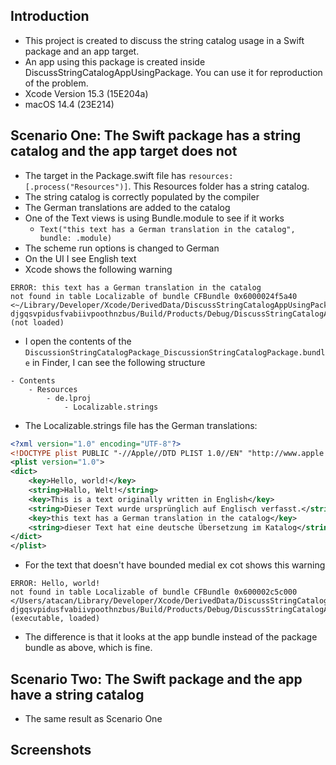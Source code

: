 ## Introduction

- This project is created to discuss the string catalog usage in a Swift package and an app target.
- An app using this package is created inside DiscussStringCatalogAppUsingPackage. You can use it for reproduction of the problem.
- Xcode Version 15.3 (15E204a)
- macOS 14.4 (23E214)

## Scenario One: The Swift package has a string catalog and the app target does not

- The target in the Package.swift file has `resources: [.process("Resources")]`. This Resources folder has a string catalog.
- The string catalog is correctly populated by the compiler
- The German translations are added to the catalog
- One of the Text views is using Bundle.module to see if it works 
    - `Text("this text has a German translation in the catalog", bundle: .module)`
- The scheme run options is changed to German
- On the UI I see English text
- Xcode shows the following warning

```console
ERROR: this text has a German translation in the catalog 
not found in table Localizable of bundle CFBundle 0x6000024f5a40 
<~/Library/Developer/Xcode/DerivedData/DiscussStringCatalogAppUsingPackage-djgqsvpidusfvabiivpoothnzbus/Build/Products/Debug/DiscussStringCatalogAppUsingPackage.app/Contents/Resources/DiscussionStringCatalogPackage_DiscussionStringCatalogPackage.bundle> 
(not loaded)
```

- I open the contents of the `DiscussionStringCatalogPackage_DiscussionStringCatalogPackage.bundle` in Finder, I can see the following structure

```
- Contents
    - Resources
        - de.lproj
            - Localizable.strings
```

- The Localizable.strings file has the German translations:

```xml
<?xml version="1.0" encoding="UTF-8"?>
<!DOCTYPE plist PUBLIC "-//Apple//DTD PLIST 1.0//EN" "http://www.apple.com/DTDs/PropertyList-1.0.dtd">
<plist version="1.0">
<dict>
    <key>Hello, world!</key>
    <string>Hallo, Welt!</string>
    <key>This is a text originally written in English</key>
    <string>Dieser Text wurde ursprünglich auf Englisch verfasst.</string>
    <key>this text has a German translation in the catalog</key>
    <string>dieser Text hat eine deutsche Übersetzung im Katalog</string>
</dict>
</plist>
```

- For the text that doesn't have bounded medial ex cot shows this warning

```console
ERROR: Hello, world! 
not found in table Localizable of bundle CFBundle 0x600002c5c000 
</Users/atacan/Library/Developer/Xcode/DerivedData/DiscussStringCatalogAppUsingPackage-djgqsvpidusfvabiivpoothnzbus/Build/Products/Debug/DiscussStringCatalogAppUsingPackage.app> 
(executable, loaded)
```

- The difference is that it looks at the app bundle instead of the package bundle as above, which is fine.

## Scenario Two: The Swift package and the app have a string catalog

- The same result as Scenario One

## Screenshots

